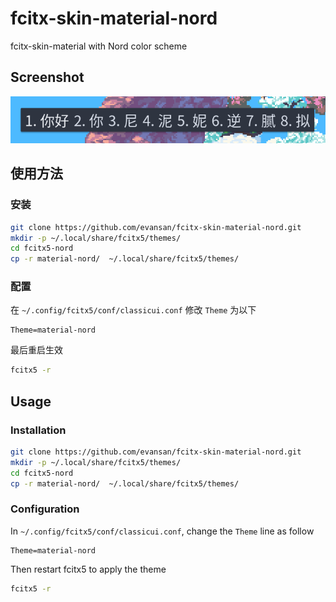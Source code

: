 # fcitx-skin-material-nord
fcitx-skin-material with Nord color scheme

## Screenshot
![Screenshot](./sample.png)


## 使用方法

### 安装

```sh
git clone https://github.com/evansan/fcitx-skin-material-nord.git
mkdir -p ~/.local/share/fcitx5/themes/
cd fcitx5-nord
cp -r material-nord/  ~/.local/share/fcitx5/themes/
```

### 配置

在 `~/.config/fcitx5/conf/classicui.conf` 修改 `Theme` 为以下

```dosini
Theme=material-nord

```

最后重启生效

```sh
fcitx5 -r
```

## Usage

### Installation

```sh
git clone https://github.com/evansan/fcitx-skin-material-nord.git
mkdir -p ~/.local/share/fcitx5/themes/
cd fcitx5-nord
cp -r material-nord/  ~/.local/share/fcitx5/themes/
```

### Configuration

In `~/.config/fcitx5/conf/classicui.conf`, change the `Theme` line as follow

```dosini
Theme=material-nord

```

Then restart fcitx5 to apply the theme

```sh
fcitx5 -r
```

